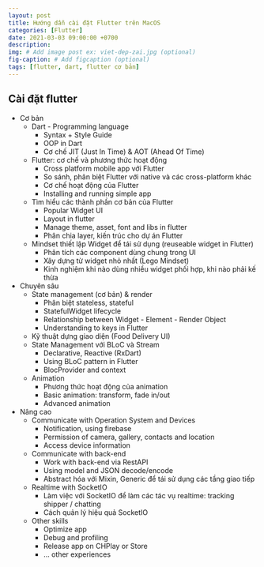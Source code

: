 ```yaml
---
layout: post
title: Hướng dẫn cài đặt Flutter trên MacOS
categories: [Flutter]
date: 2021-03-03 09:00:00 +0700
description: 
img: # Add image post ex: viet-dep-zai.jpg (optional)
fig-caption: # Add figcaption (optional)
tags: [flutter, dart, flutter cơ bản]
---
```

## Cài đặt flutter

- Cơ bản
    - Dart - Programming language
        - Syntax + Style Guide
        - OOP in Dart
        - Cơ chế JIT (Just In Time) & AOT (Ahead Of Time)
    - Flutter: cơ chế và phương thức hoạt động
        - Cross platform mobile app với Flutter
        - So sánh, phân biệt Flutter với native và các cross-platform khác
        - Cơ chế hoạt động của Flutter
        - Installing and running simple app
    - Tìm hiểu các thành phần cơ bản của Flutter
        - Popular Widget UI
        - Layout in flutter
        - Manage theme, asset, font and libs in flutter
        - Phân chia layer, kiến trúc cho dự án Flutter
    - Mindset thiết lập Widget để tái sử dụng (reuseable widget in Flutter)
        - Phân tích các component dùng chung trong UI
        - Xây dựng từ widget nhỏ nhất (Lego Mindset)
        - Kinh nghiệm khi nào dùng nhiều widget phối hợp, khi nào phải kế thừa
- Chuyên sâu
    - State management (cơ bản) & render
        - Phân biệt stateless, stateful
        - StatefulWidget lifecycle
        - Relationship between Widget - Element - Render Object
        - Understanding to keys in Flutter
    - Kỹ thuật dựng giao diện (Food Delivery UI)
    - State Management với BLoC và Stream
        - Declarative, Reactive (RxDart)
        - Using BLoC pattern in Flutter
        - BlocProvider and context
    - Animation
        - Phương thức hoạt động của animation
        - Basic animation: transform, fade in/out
        - Advanced animation
- Nâng cao
    - Communicate with Operation System and Devices
        - Notification, using firebase
        - Permission of camera, gallery, contacts and location
        - Access device information
    - Communicate with back-end
        - Work with back-end via RestAPI
        - Using model and JSON decode/encode
        - Abstract hóa với Mixin, Generic để tái sử dụng các tầng giao tiếp
    - Realtime with SocketIO
        - Làm việc với SocketIO để làm các tác vụ realtime: tracking shipper / chatting
        - Cách quản lý hiệu quả SocketIO
    - Other skills
        - Optimize app
        - Debug and profiling 
        - Release app on CHPlay or Store
        - ... other experiences